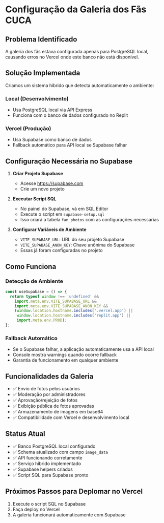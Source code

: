 # Configuração da Galeria dos Fãs CUCA

## Problema Identificado
A galeria dos fãs estava configurada apenas para PostgreSQL local, causando erros no Vercel onde este banco não está disponível.

## Solução Implementada
Criamos um sistema híbrido que detecta automaticamente o ambiente:

### Local (Desenvolvimento)
- Usa PostgreSQL local via API Express
- Funciona com o banco de dados configurado no Replit

### Vercel (Produção)
- Usa Supabase como banco de dados
- Fallback automático para API local se Supabase falhar

## Configuração Necessária no Supabase

1. **Criar Projeto Supabase**
   - Acesse https://supabase.com
   - Crie um novo projeto

2. **Executar Script SQL**
   - No painel do Supabase, vá em SQL Editor
   - Execute o script em `supabase-setup.sql`
   - Isso criará a tabela `fan_photos` com as configurações necessárias

3. **Configurar Variáveis de Ambiente**
   - `VITE_SUPABASE_URL`: URL do seu projeto Supabase
   - `VITE_SUPABASE_ANON_KEY`: Chave anônima do Supabase
   - Essas já foram configuradas no projeto

## Como Funciona

### Detecção de Ambiente
```javascript
const useSupabase = () => {
  return typeof window !== 'undefined' && 
    import.meta.env.VITE_SUPABASE_URL && 
    import.meta.env.VITE_SUPABASE_ANON_KEY &&
    (window.location.hostname.includes('.vercel.app') || 
     window.location.hostname.includes('replit.app') ||
     import.meta.env.PROD);
};
```

### Fallback Automático
- Se o Supabase falhar, a aplicação automaticamente usa a API local
- Console mostra warnings quando ocorre fallback
- Garantia de funcionamento em qualquer ambiente

## Funcionalidades da Galeria

- ✅ Envio de fotos pelos usuários
- ✅ Moderação por administradores
- ✅ Aprovação/rejeição de fotos
- ✅ Exibição pública de fotos aprovadas
- ✅ Armazenamento de imagens em base64
- ✅ Compatibilidade com Vercel e desenvolvimento local

## Status Atual
- ✅ Banco PostgreSQL local configurado
- ✅ Schema atualizado com campo `image_data`
- ✅ API funcionando corretamente
- ✅ Serviço híbrido implementado
- ✅ Supabase helpers criados
- ✅ Script SQL para Supabase pronto

## Próximos Passos para Deplomar no Vercel
1. Execute o script SQL no Supabase
2. Faça deploy no Vercel
3. A galeria funcionará automaticamente com Supabase